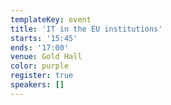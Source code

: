 ```yaml
---
templateKey: event
title: 'IT in the EU institutions'
starts: '15:45'
ends: '17:00'
venue: Gold Hall
color: purple
register: true
speakers: []
---
```

